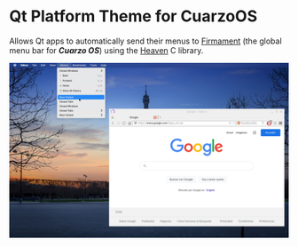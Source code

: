 # Qt Platform Theme for CuarzoOS

Allows Qt apps to automatically send their menus to [Firmament](https://github.com/CuarzoSoftware/Firmament) (the global menu bar for ***Cuarzo OS***) using the [Heaven](https://github.com/CuarzoSoftware/Heaven) C library.

![](https://github.com/CuarzoSoftware/Firmament/raw/master/screenshots/dark-background.png)
